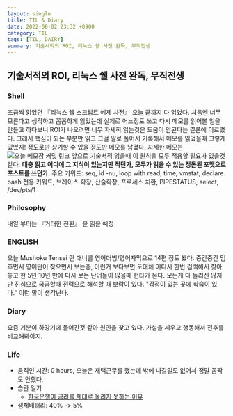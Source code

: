 ```yaml
---
layout: single
title: TIL & Diary
date: 2022-08-02 23:32 +0900
category: TIL
tags: [TIL, DAIRY]
summary: 기술서적의 ROI, 리눅스 쉘 사전 완독, 무직전생
---
```

## 기술서적의 ROI, 리눅스 쉘 사전 완독, 무직전생
### Shell
조금씩 읽었던 『리눅스 쉘 스크립트 예제 사전』 오늘 끝까지 다 읽었다. 처음엔 너무 모른다고 생각하고 꼼꼼하게 읽었는데 실제로 어느정도 쓰고 다시 메모를 읽어볼 일을 만들고 하다보니 ROI가 나오려면 너무 자세히 읽는것은 도움이 안된다는 결론에 이르렀다. 그래서 핵심이 되는 부분만 읽고 그걸 말로 풀어서 기록해서 메모를 읽었을때 그렇게 있었지! 정도로만 상기할 수 있을 정도만 메모를 남겼다. 자세한 메모는 ![오늘 메모장 커밋 링크](https://github.com/HibikeQuantum/PlayGround/commit/be2c3c56e141604874b9f6cf44e53e44726c3847) 앞으로 기술서적 읽을때 이 원칙을 모두 적용할 필요가 있을것 같다. **대충 읽고 어디에 그 지식이 있는지만 적던가, 모두가 읽을 수 있는 정돈된 포맷으로 포스트를 쓰던가.**
 주요 키워드: seq, id -nu, loop with read, time, vmstat, declare
 bash 전용 키워드, 브레이스 확장, 산술확장, 프로세스 치환, PIPESTATUS, select, /dev/pts/1
### Philosophy
내일 부터는 『거대한 전환』 을 읽을 예정
### ENGLISH
오늘 Mushoku Tensei 란 애니를 영어더빙/영어자막으로 14편 정도 봤다. 중간중간 멈추면서 영어단어 찾으면서 보는중, 이런거 보다보면 도대체 어디서 한번 검색해서 찾아놓고 한 5년 10년 만에 다시 보는 단어들이 많을때 현타가 온다. 모든게 다 들리진 않지만 진심으로 궁금할때 전력으로 해석할 때 보람이 있다. "감정이 있는 곳에 학습이 있다." 이런 말이 생각난다. 
### Diary
요즘 기분이 하강기에 들어간것 같아 원인을 찾고 있다. 가설을 세우고 행동해서 전후를 비교해봐야지.
### Life
- 움직인 시간: 0 hours, 오늘은 재택근무를 했는데 밖에 나갈일도 없어서 정말 꼼짝도 안했다.
- 습관 일기
  - [한국은행이 금리를 제대로 올리지 못하는 이유](https://youtu.be/uqAizZiuPSI)
- 생체배터리: 40% -> 5%